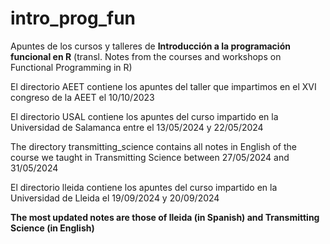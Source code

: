 # intro_prog_fun
Apuntes de los cursos y talleres de **Introducción a la programación funcional en R** (transl. Notes from the courses and workshops on Functional Programming in R)

El directorio AEET contiene los apuntes del taller que impartimos en el XVI congreso de la AEET el 10/10/2023

El directorio USAL contiene los apuntes del curso impartido en la Universidad de Salamanca entre el 13/05/2024 y 22/05/2024 

The directory transmitting_science contains all notes in English of the course we taught in Transmitting Science between 27/05/2024 and 31/05/2024 

El directorio lleida contiene los apuntes del curso impartido en la Universidad de Lleida el 19/09/2024 y 20/09/2024 

**The most updated notes are those of lleida (in Spanish) and Transmitting Science (in English)**
